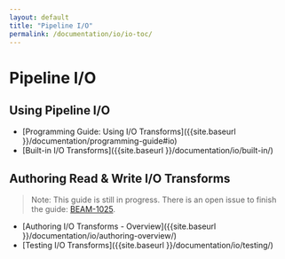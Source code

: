 ```yaml
---
layout: default
title: "Pipeline I/O"
permalink: /documentation/io/io-toc/
---
```


# Pipeline I/O

## Using Pipeline I/O
* [Programming Guide: Using I/O Transforms]({{site.baseurl }}/documentation/programming-guide#io)
* [Built-in I/O Transforms]({{site.baseurl }}/documentation/io/built-in/)


## Authoring Read &amp; Write I/O Transforms

> Note: This guide is still in progress. There is an open issue to finish the guide: [BEAM-1025](https://issues.apache.org/jira/browse/BEAM-1025).

* [Authoring I/O Transforms - Overview]({{site.baseurl }}/documentation/io/authoring-overview/)
* [Testing I/O Transforms]({{site.baseurl }}/documentation/io/testing/)

<!-- TODO: commented out until this content is ready.
* [Authoring I/O Transforms - Python]({{site.baseurl }}/documentation/io/authoring-python/)
* [Authoring I/O Transforms - Java]({{site.baseurl }}/documentation/io/authoring-java/)

* [Contributing I/O Transforms]({{site.baseurl }}/documentation/io/contributing/)
-->
